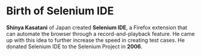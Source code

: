 # Birth of Selenium IDE

**Shinya Kasatani** of Japan created **Selenium IDE**, a Firefox extension that can automate the browser through a record-and-playback feature. He came up with this idea to further increase the speed in creating test cases. He donated Selenium IDE to the Selenium Project in **2006**.

